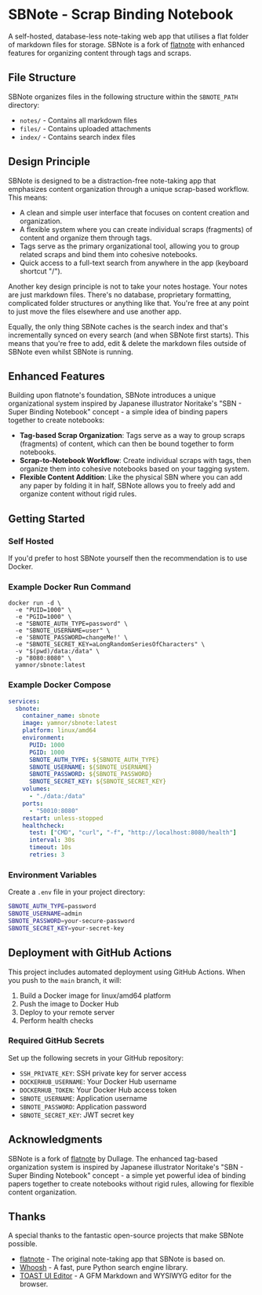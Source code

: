 # SBNote - Scrap Binding Notebook

A self-hosted, database-less note-taking web app that utilises a flat folder of markdown files for storage. SBNote is a fork of [flatnote](https://github.com/Dullage/flatnote) with enhanced features for organizing content through tags and scraps.

## File Structure

SBNote organizes files in the following structure within the `SBNOTE_PATH` directory:
- `notes/` - Contains all markdown files
- `files/` - Contains uploaded attachments
- `index/` - Contains search index files

## Design Principle

SBNote is designed to be a distraction-free note-taking app that emphasizes content organization through a unique scrap-based workflow. This means:

* A clean and simple user interface that focuses on content creation and organization.
* A flexible system where you can create individual scraps (fragments) of content and organize them through tags.
* Tags serve as the primary organizational tool, allowing you to group related scraps and bind them into cohesive notebooks.
* Quick access to a full-text search from anywhere in the app (keyboard shortcut "/").

Another key design principle is not to take your notes hostage. Your notes are just markdown files. There's no database, proprietary formatting, complicated folder structures or anything like that. You're free at any point to just move the files elsewhere and use another app.

Equally, the only thing SBNote caches is the search index and that's incrementally synced on every search (and when SBNote first starts). This means that you're free to add, edit & delete the markdown files outside of SBNote even whilst SBNote is running.

## Enhanced Features

Building upon flatnote's foundation, SBNote introduces a unique organizational system inspired by Japanese illustrator Noritake's "SBN - Super Binding Notebook" concept - a simple idea of binding papers together to create notebooks:

* **Tag-based Scrap Organization**: Tags serve as a way to group scraps (fragments) of content, which can then be bound together to form notebooks.
* **Scrap-to-Notebook Workflow**: Create individual scraps with tags, then organize them into cohesive notebooks based on your tagging system.
* **Flexible Content Addition**: Like the physical SBN where you can add any paper by folding it in half, SBNote allows you to freely add and organize content without rigid rules.

## Getting Started

### Self Hosted

If you'd prefer to host SBNote yourself then the recommendation is to use Docker.

### Example Docker Run Command

```shell
docker run -d \
  -e "PUID=1000" \
  -e "PGID=1000" \
  -e "SBNOTE_AUTH_TYPE=password" \
  -e "SBNOTE_USERNAME=user" \
  -e 'SBNOTE_PASSWORD=changeMe!' \
  -e "SBNOTE_SECRET_KEY=aLongRandomSeriesOfCharacters" \
  -v "$(pwd)/data:/data" \
  -p "8080:8080" \
  yamnor/sbnote:latest
```

### Example Docker Compose
```yaml
services:
  sbnote:
    container_name: sbnote
    image: yamnor/sbnote:latest
    platform: linux/amd64
    environment:
      PUID: 1000
      PGID: 1000
      SBNOTE_AUTH_TYPE: ${SBNOTE_AUTH_TYPE}
      SBNOTE_USERNAME: ${SBNOTE_USERNAME}
      SBNOTE_PASSWORD: ${SBNOTE_PASSWORD}
      SBNOTE_SECRET_KEY: ${SBNOTE_SECRET_KEY}
    volumes:
      - "./data:/data"
    ports:
      - "50010:8080"
    restart: unless-stopped
    healthcheck:
      test: ["CMD", "curl", "-f", "http://localhost:8080/health"]
      interval: 30s
      timeout: 10s
      retries: 3
```

### Environment Variables

Create a `.env` file in your project directory:

```bash
SBNOTE_AUTH_TYPE=password
SBNOTE_USERNAME=admin
SBNOTE_PASSWORD=your-secure-password
SBNOTE_SECRET_KEY=your-secret-key
```

## Deployment with GitHub Actions

This project includes automated deployment using GitHub Actions. When you push to the `main` branch, it will:

1. Build a Docker image for linux/amd64 platform
2. Push the image to Docker Hub
3. Deploy to your remote server
4. Perform health checks

### Required GitHub Secrets

Set up the following secrets in your GitHub repository:

- `SSH_PRIVATE_KEY`: SSH private key for server access
- `DOCKERHUB_USERNAME`: Your Docker Hub username
- `DOCKERHUB_TOKEN`: Your Docker Hub access token
- `SBNOTE_USERNAME`: Application username
- `SBNOTE_PASSWORD`: Application password
- `SBNOTE_SECRET_KEY`: JWT secret key

## Acknowledgments

SBNote is a fork of [flatnote](https://github.com/Dullage/flatnote) by Dullage. The enhanced tag-based organization system is inspired by Japanese illustrator Noritake's "SBN - Super Binding Notebook" concept - a simple yet powerful idea of binding papers together to create notebooks without rigid rules, allowing for flexible content organization.

## Thanks

A special thanks to the fantastic open-source projects that make SBNote possible.

* [flatnote](https://github.com/Dullage/flatnote) - The original note-taking app that SBNote is based on.
* [Whoosh](https://whoosh.readthedocs.io/en/latest/intro.html) - A fast, pure Python search engine library.
* [TOAST UI Editor](https://ui.toast.com/tui-editor) - A GFM Markdown and WYSIWYG editor for the browser.
